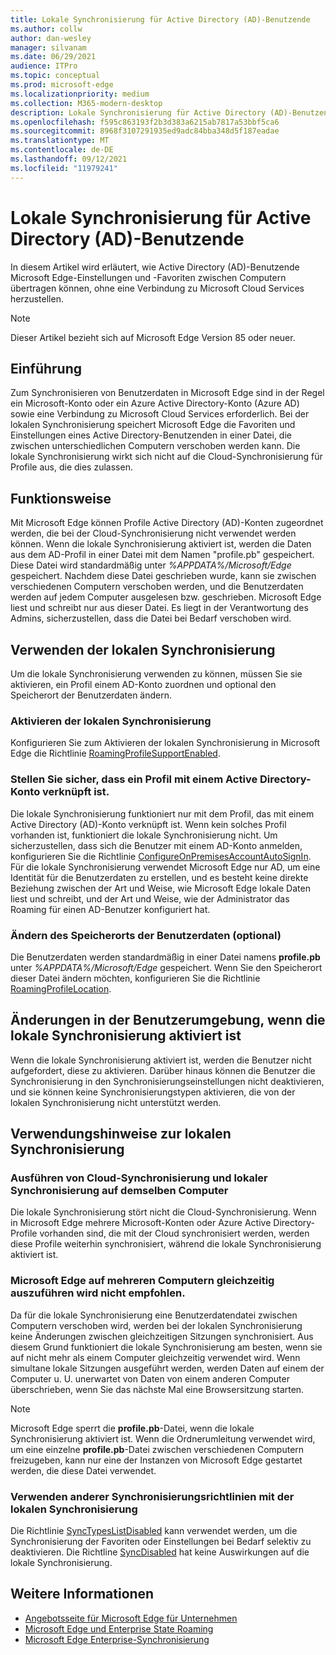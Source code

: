 ```yaml
---
title: Lokale Synchronisierung für Active Directory (AD)-Benutzende
ms.author: collw
author: dan-wesley
manager: silvanam
ms.date: 06/29/2021
audience: ITPro
ms.topic: conceptual
ms.prod: microsoft-edge
ms.localizationpriority: medium
ms.collection: M365-modern-desktop
description: Lokale Synchronisierung für Active Directory (AD)-Benutzende
ms.openlocfilehash: f595c863193f2b3d383a6215ab7817a53bbf5ca6
ms.sourcegitcommit: 8968f3107291935ed9adc84bba348d5f187eadae
ms.translationtype: MT
ms.contentlocale: de-DE
ms.lasthandoff: 09/12/2021
ms.locfileid: "11979241"
---
```

# <a name="on-premises-sync-for-active-directory-ad-users"></a>Lokale Synchronisierung für Active Directory (AD)-Benutzende

In diesem Artikel wird erläutert, wie Active Directory (AD)-Benutzende Microsoft Edge-Einstellungen und -Favoriten zwischen Computern übertragen können, ohne eine Verbindung zu Microsoft Cloud Services herzustellen.

> [!NOTE]
> Dieser Artikel bezieht sich auf Microsoft Edge Version 85 oder neuer.

## <a name="introduction"></a>Einführung

Zum Synchronisieren von Benutzerdaten in Microsoft Edge sind in der Regel ein Microsoft-Konto oder ein Azure Active Directory-Konto (Azure AD) sowie eine Verbindung zu Microsoft Cloud Services erforderlich. Bei der lokalen Synchronisierung speichert Microsoft Edge die Favoriten und Einstellungen eines Active Directory-Benutzenden in einer Datei, die zwischen unterschiedlichen Computern verschoben werden kann. Die lokale Synchronisierung wirkt sich nicht auf die Cloud-Synchronisierung für Profile aus, die dies zulassen.

## <a name="how-it-works"></a>Funktionsweise

Mit Microsoft Edge können Profile Active Directory (AD)-Konten zugeordnet werden, die bei der Cloud-Synchronisierung nicht verwendet werden können. Wenn die lokale Synchronisierung aktiviert ist, werden die Daten aus dem AD-Profil in einer Datei mit dem Namen "profile.pb" gespeichert. Diese Datei wird standardmäßig unter *%APPDATA%/Microsoft/Edge* gespeichert. Nachdem diese Datei geschrieben wurde, kann sie zwischen verschiedenen Computern verschoben werden, und die Benutzerdaten werden auf jedem Computer ausgelesen bzw. geschrieben. Microsoft Edge liest und schreibt nur aus dieser Datei. Es liegt in der Verantwortung des Admins, sicherzustellen, dass die Datei bei Bedarf verschoben wird.

## <a name="use-on-premises-sync"></a>Verwenden der lokalen Synchronisierung

Um die lokale Synchronisierung verwenden zu können, müssen Sie sie aktivieren, ein Profil einem AD-Konto zuordnen und optional den Speicherort der Benutzerdaten ändern.

### <a name="enable-on-premises-sync"></a>Aktivieren der lokalen Synchronisierung

Konfigurieren Sie zum Aktivieren der lokalen Synchronisierung in Microsoft Edge die Richtlinie [RoamingProfileSupportEnabled](./microsoft-edge-policies.md#roamingprofilesupportenabled).

### <a name="ensure-that-a-profile-is-associated-with-an-active-directory-account"></a>Stellen Sie sicher, dass ein Profil mit einem Active Directory-Konto verknüpft ist.

Die lokale Synchronisierung funktioniert nur mit dem Profil, das mit einem Active Directory (AD)-Konto verknüpft ist. Wenn kein solches Profil vorhanden ist, funktioniert die lokale Synchronisierung nicht. Um sicherzustellen, dass sich die Benutzer mit einem AD-Konto anmelden, konfigurieren Sie die Richtlinie [ConfigureOnPremisesAccountAutoSignIn](./microsoft-edge-policies.md#configureonpremisesaccountautosignin). Für die lokale Synchronisierung verwendet Microsoft Edge nur AD, um eine Identität für die Benutzerdaten zu erstellen, und es besteht keine direkte Beziehung zwischen der Art und Weise, wie Microsoft Edge lokale Daten liest und schreibt, und der Art und Weise, wie der Administrator das Roaming für einen AD-Benutzer konfiguriert hat.

### <a name="change-the-location-of-the-user-data-optional"></a>Ändern des Speicherorts der Benutzerdaten (optional)

Die Benutzerdaten werden standardmäßig in einer Datei namens **profile.pb** unter *%APPDATA%/Microsoft/Edge* gespeichert. Wenn Sie den Speicherort dieser Datei ändern möchten, konfigurieren Sie die Richtlinie [RoamingProfileLocation](./microsoft-edge-policies.md#roamingprofilelocation).

## <a name="changes-in-the-user-experience-when-on-premises-sync-is-enabled"></a>Änderungen in der Benutzerumgebung, wenn die lokale Synchronisierung aktiviert ist

Wenn die lokale Synchronisierung aktiviert ist, werden die Benutzer nicht aufgefordert, diese zu aktivieren. Darüber hinaus können die Benutzer die Synchronisierung in den Synchronisierungseinstellungen nicht deaktivieren, und sie können keine Synchronisierungstypen aktivieren, die von der lokalen Synchronisierung nicht unterstützt werden.

## <a name="on-premises-sync-usage-notes"></a>Verwendungshinweise zur lokalen Synchronisierung

### <a name="running-cloud-sync-and-on-premises-sync-on-the-same-computer"></a>Ausführen von Cloud-Synchronisierung und lokaler Synchronisierung auf demselben Computer

Die lokale Synchronisierung stört nicht die Cloud-Synchronisierung. Wenn in Microsoft Edge mehrere Microsoft-Konten oder Azure Active Directory-Profile vorhanden sind, die mit der Cloud synchronisiert werden, werden diese Profile weiterhin synchronisiert, während die lokale Synchronisierung aktiviert ist.

### <a name="running-microsoft-edge-on-more-than-one-computer-at-a-time-isnt-recommended"></a>Microsoft Edge auf mehreren Computern gleichzeitig auszuführen wird nicht empfohlen.

Da für die lokale Synchronisierung eine Benutzerdatendatei zwischen Computern verschoben wird, werden bei der lokalen Synchronisierung keine Änderungen zwischen gleichzeitigen Sitzungen synchronisiert. Aus diesem Grund funktioniert die lokale Synchronisierung am besten, wenn sie auf nicht mehr als einem Computer gleichzeitig verwendet wird. Wenn simultane lokale Sitzungen ausgeführt werden, werden Daten auf einem der Computer u. U. unerwartet von Daten von einem anderen Computer überschrieben, wenn Sie das nächste Mal eine Browsersitzung starten.

> [!NOTE]
> Microsoft Edge sperrt die **profile.pb**-Datei, wenn die lokale Synchronisierung aktiviert ist. Wenn die Ordnerumleitung verwendet wird, um eine einzelne **profile.pb**-Datei zwischen verschiedenen Computern freizugeben, kann nur eine der Instanzen von Microsoft Edge gestartet werden, die diese Datei verwendet.

### <a name="using-other-sync-policies-with-on-premises-sync"></a>Verwenden anderer Synchronisierungsrichtlinien mit der lokalen Synchronisierung

Die Richtlinie [SyncTypesListDisabled](./microsoft-edge-policies.md#synctypeslistdisabled) kann verwendet werden, um die Synchronisierung der Favoriten oder Einstellungen bei Bedarf selektiv zu deaktivieren. Die Richtline [SyncDisabled](./microsoft-edge-policies.md#syncdisabled) hat keine Auswirkungen auf die lokale Synchronisierung.

## <a name="see-also"></a>Weitere Informationen

- [Angebotsseite für Microsoft Edge für Unternehmen](https://aka.ms/EdgeEnterprise)
- [Microsoft Edge und Enterprise State Roaming](microsoft-edge-enterprise-state-roaming.md)
- [Microsoft Edge Enterprise-Synchronisierung](microsoft-edge-enterprise-sync.md)
